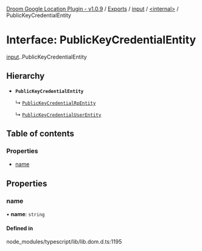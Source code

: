 [Droom Google Location Plugin - v1.0.9](../README.md) / [Exports](../modules.md) / [input](../modules/input.md) / [<internal\>](../modules/input._internal_.md) / PublicKeyCredentialEntity

# Interface: PublicKeyCredentialEntity

[input](../modules/input.md).[<internal>](../modules/input._internal_.md).PublicKeyCredentialEntity

## Hierarchy

- **`PublicKeyCredentialEntity`**

  ↳ [`PublicKeyCredentialRpEntity`](input._internal_.PublicKeyCredentialRpEntity.md)

  ↳ [`PublicKeyCredentialUserEntity`](input._internal_.PublicKeyCredentialUserEntity.md)

## Table of contents

### Properties

- [name](input._internal_.PublicKeyCredentialEntity.md#name)

## Properties

### name

• **name**: `string`

#### Defined in

node_modules/typescript/lib/lib.dom.d.ts:1195
